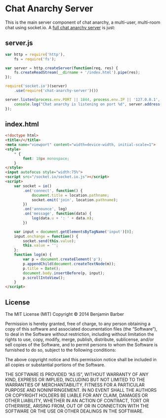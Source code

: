 Chat Anarchy Server
===================

This is the main server component of chat anarchy, a multi-user, multi-room chat using
socket.io. A [full chat anarchy server] is just:

server.js
---------
```js
var http = require('http'),
    fs = require('fs');

var server = http.createServer(function(req, res) {
    fs.createReadStream(__dirname + '/index.html').pipe(res);
});

require('socket.io')(server)
    .use(require('chat-anarchy-server')())

server.listen(process.env.PORT || 1844, process.env.IP || '127.0.0.1', function() {
    console.log("Chat anarchy is listening on port %d", server.address().port);
});
```

index.html
----------
```html
<!doctype html>
<title>/</title>
<meta name="viewport" content="width=device-width, initial-scale=1">
<style>
    * {
        font: 18px monospace;
    }
</style>
<input autofocus style="width:75%">
<script src="/socket.io/socket.io.js"></script>
<script>
    var socket = io()
        .on('connect', function() {
            document.title = location.pathname;
            socket.emit('join', location.pathname);
        })
        .on('announce', log)
        .on('message', function(data) {
            log(data.u + ': ' + data.m);
        })

    var input = document.getElementsByTagName('input')[0];
    input.onchange = function() {
        socket.send(this.value);
        this.value = '';
    };
    function log(m) {
        var p = document.createElement('p');
        p.appendChild(document.createTextNode(m));
        p.title = Date();
        document.body.insertBefore(p, input);
        p.scrollIntoView();
    }
</script>
```

[Full chat anarchy server]: https://github.com/barberboy/chat-anarchy


License
-------

The MIT License (MIT)
Copyright © 2014 Benjamin Barber

Permission is hereby granted, free of charge, to any person obtaining a copy
of this software and associated documentation files (the “Software”), to deal
in the Software without restriction, including without limitation the rights
to use, copy, modify, merge, publish, distribute, sublicense, and/or sell
copies of the Software, and to permit persons to whom the Software is
furnished to do so, subject to the following conditions:

The above copyright notice and this permission notice shall be included in
all copies or substantial portions of the Software.

THE SOFTWARE IS PROVIDED “AS IS”, WITHOUT WARRANTY OF ANY KIND, EXPRESS OR
IMPLIED, INCLUDING BUT NOT LIMITED TO THE WARRANTIES OF MERCHANTABILITY,
FITNESS FOR A PARTICULAR PURPOSE AND NONINFRINGEMENT. IN NO EVENT SHALL THE
AUTHORS OR COPYRIGHT HOLDERS BE LIABLE FOR ANY CLAIM, DAMAGES OR OTHER
LIABILITY, WHETHER IN AN ACTION OF CONTRACT, TORT OR OTHERWISE, ARISING FROM,
OUT OF OR IN CONNECTION WITH THE SOFTWARE OR THE USE OR OTHER DEALINGS IN
THE SOFTWARE.
